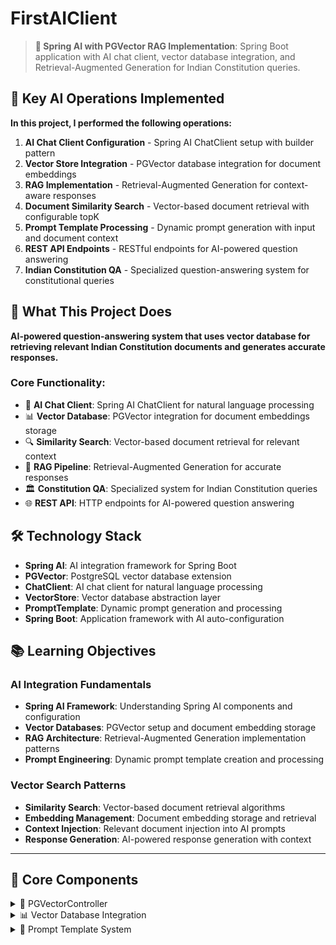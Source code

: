 # FirstAIClient

> **🤖 Spring AI with PGVector RAG Implementation**: Spring Boot application with AI chat client, vector database integration, and Retrieval-Augmented Generation for Indian Constitution queries.

## 🎯 Key AI Operations Implemented

**In this project, I performed the following operations:**

1) **AI Chat Client Configuration** - Spring AI ChatClient setup with builder pattern
2) **Vector Store Integration** - PGVector database integration for document embeddings
3) **RAG Implementation** - Retrieval-Augmented Generation for context-aware responses
4) **Document Similarity Search** - Vector-based document retrieval with configurable topK
5) **Prompt Template Processing** - Dynamic prompt generation with input and document context
6) **REST API Endpoints** - RESTful endpoints for AI-powered question answering
7) **Indian Constitution QA** - Specialized question-answering system for constitutional queries

## 🎯 What This Project Does

**AI-powered question-answering system that uses vector database for retrieving relevant Indian Constitution documents and generates accurate responses.**

### Core Functionality:
- 🤖 **AI Chat Client**: Spring AI ChatClient for natural language processing
- 📊 **Vector Database**: PGVector integration for document embeddings storage
- 🔍 **Similarity Search**: Vector-based document retrieval for relevant context
- 📝 **RAG Pipeline**: Retrieval-Augmented Generation for accurate responses
- 🏛️ **Constitution QA**: Specialized system for Indian Constitution queries
- 🌐 **REST API**: HTTP endpoints for AI-powered question answering

## 🛠️ Technology Stack

- **Spring AI**: AI integration framework for Spring Boot
- **PGVector**: PostgreSQL vector database extension
- **ChatClient**: AI chat client for natural language processing
- **VectorStore**: Vector database abstraction layer
- **PromptTemplate**: Dynamic prompt generation and processing
- **Spring Boot**: Application framework with AI auto-configuration

## 📚 Learning Objectives

### AI Integration Fundamentals
- **Spring AI Framework**: Understanding Spring AI components and configuration
- **Vector Databases**: PGVector setup and document embedding storage
- **RAG Architecture**: Retrieval-Augmented Generation implementation patterns
- **Prompt Engineering**: Dynamic prompt template creation and processing

### Vector Search Patterns
- **Similarity Search**: Vector-based document retrieval algorithms
- **Embedding Management**: Document embedding storage and retrieval
- **Context Injection**: Relevant document injection into AI prompts
- **Response Generation**: AI-powered response generation with context

---

## 📂 Core Components

<details>
<summary>🤖 PGVectorController</summary>

**REST controller for AI-powered question answering with vector database integration**

- **What it does**: Handles HTTP requests for Indian Constitution questions using RAG pipeline
- **Code implementation**: 
  - **@RestController**: Spring REST controller for HTTP endpoint handling
  - **ChatClient**: AI chat client for natural language processing
  - **VectorStore**: PGVector database integration for document retrieval
  - **PromptTemplate**: Dynamic prompt generation with context injection
- **AI processing features**:
  - **Question Processing**: Receives user questions via REST endpoint
  - **Document Retrieval**: Searches vector database for relevant constitution documents
  - **Context Injection**: Injects retrieved documents into AI prompt template
  - **Response Generation**: Uses ChatClient to generate contextual responses
- **RAG pipeline**:
  - **Similarity Search**: `vectorStore.similaritySearch()` with configurable topK=5
  - **Document Formatting**: `Document.getFormattedContent()` for context preparation
  - **Prompt Template**: Dynamic prompt with input question and document context
  - **AI Generation**: ChatClient processes prompt and generates response
- **REST endpoint**:
  - **Mapping**: `@GetMapping` on `/pgVector` endpoint
  - **Parameter**: `@RequestParam String text` for user questions
  - **Response**: AI-generated answer based on retrieved constitutional documents
  - **Processing Flow**: Question → Vector Search → Context Injection → AI Response

</details>

<details>
<summary>📊 Vector Database Integration</summary>

**PGVector database integration for document embeddings and similarity search**

- **What it does**: Stores and retrieves document embeddings for constitutional text passages
- **Code implementation**: 
  - **VectorStore**: Spring AI abstraction for vector database operations
  - **SearchRequest**: Configurable search parameters with query and topK settings
  - **Document**: Vector document representation with content and metadata
  - **Similarity Search**: Vector-based document retrieval algorithm
- **Vector operations**:
  - **Document Storage**: Constitutional text stored as vector embeddings
  - **Similarity Calculation**: Vector distance calculations for relevant document retrieval
  - **TopK Retrieval**: Configurable number of most relevant documents (topK=5)
  - **Content Formatting**: Document content preparation for AI prompt injection
- **Search configuration**:
  - **Query Processing**: User question converted to vector representation
  - **Similarity Threshold**: Vector distance-based relevance scoring
  - **Result Ranking**: Documents ranked by similarity to user query
  - **Content Aggregation**: Multiple documents joined for context injection
- **Database features**:
  - **PGVector Extension**: PostgreSQL vector database capabilities
  - **Embedding Storage**: High-dimensional vector storage and indexing
  - **Fast Retrieval**: Optimized vector similarity search operations
  - **Scalable Architecture**: Handles large document collections efficiently

</details>

<details>
<summary>📝 Prompt Template System</summary>

**Dynamic prompt generation with context injection for accurate AI responses**

- **What it does**: Creates structured prompts with user questions and retrieved document context
- **Code implementation**: 
  - **PromptTemplate**: Spring AI prompt template processing
  - **Template Variables**: Dynamic injection of input and documents variables
  - **Context Formatting**: Retrieved documents formatted for AI consumption
  - **Prompt Structure**: Structured template for consistent AI interactions
- **Template features**:
  - **Question Injection**: `{input}` variable for user question insertion
  - **Document Context**: `{documents}` variable for retrieved constitutional text
  - **Instruction Clarity**: Clear instructions for AI response generation
  - **Error Handling**: Guidance for uncertain or unknown answers
- **Prompt structure**:
  - **Task Definition**: Clear task description for Indian Constitution questions
  - **Context Provision**: Retrieved documents provide factual basis
  - **Response Guidelines**: Instructions for accurate and honest responses
  - **Fallback Behavior**: "Don't know" response for uncertain queries
- **Processing flow**:
  - **Template Creation**: PromptTemplate instantiation with structured format
  - **Variable Injection**: Map.of() for dynamic variable substitution
  - **Context Integration**: Retrieved documents integrated into prompt
  - **AI Processing**: ChatClient processes complete prompt for response generation

</details>